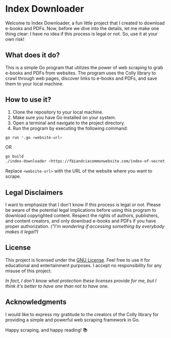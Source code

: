 # Index Downloader

Welcome to Index Downloader, a fun little project that I created to download e-books and PDFs. Now, before we dive into the details, let me make one thing clear: I have no idea if this process is legal or not. So, use it at your own risk!

## What does it do?

This is a simple Go program that utilizes the power of web scraping to grab e-books and PDFs from websites. The program uses the Colly library to crawl through web pages, discover links to e-books and PDFs, and save them to your local machine.

## How to use it?

1. Clone the repository to your local machine.
2. Make sure you have Go installed on your system.
3. Open a terminal and navigate to the project directory.
4. Run the program by executing the following command:

```sh
go run *.go <website-url>
```

OR

```sh
go build
./index-downloader <https://fbiandciacommonwebsite.com/index-of-secret-government-files>
```

Replace `<website-url>` with the URL of the website where you want to scrape.

## Legal Disclaimers

I want to emphasize that I don't know if this process is legal or not. Please be aware of the potential legal implications before using this program to download copyrighted content. Respect the rights of authors, publishers, and content creators, and only download e-books and PDFs if you have proper authorization. _("I'm wondering if accessing something by everybody makes it legal?)_

## License

This project is licensed under the [GNU License](LICENSE). Feel free to use it for educational and entertainment purposes. I accept no responsibility for any misuse of this project. 

_In fact, I don't know what protection these licenses provide for me, but I think it's better to have one than not to have one._

## Acknowledgments

I would like to express my gratitude to the creators of the Colly library for providing a simple and powerful web scraping framework in Go.

Happy scraping, and happy reading! 📚